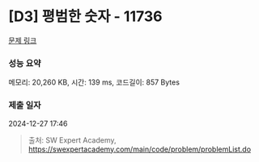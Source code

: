# [D3] 평범한 숫자 - 11736 

[문제 링크](https://swexpertacademy.com/main/code/problem/problemDetail.do?contestProbId=AXhh-H-KwUcDFARQ) 

### 성능 요약

메모리: 20,260 KB, 시간: 139 ms, 코드길이: 857 Bytes

### 제출 일자

2024-12-27 17:46



> 출처: SW Expert Academy, https://swexpertacademy.com/main/code/problem/problemList.do